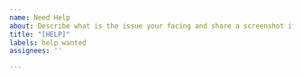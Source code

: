 ```yaml
---
name: Need Help
about: Describe what is the issue your facing and share a screenshot if possible.
title: "[HELP]"
labels: help wanted
assignees: ''

---
```




